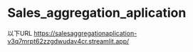# Sales_aggregation_aplication

以下URL
https://salesaggregationaplication-v3q7mrpt62zzgdwudav4cr.streamlit.app/
